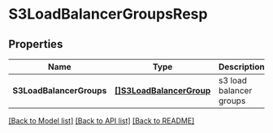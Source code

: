 # S3LoadBalancerGroupsResp

## Properties
Name | Type | Description | Notes
------------ | ------------- | ------------- | -------------
**S3LoadBalancerGroups** | [**[]S3LoadBalancerGroup**](S3LoadBalancerGroup.md) | s3 load balancer groups | [default to null]

[[Back to Model list]](../README.md#documentation-for-models) [[Back to API list]](../README.md#documentation-for-api-endpoints) [[Back to README]](../README.md)


